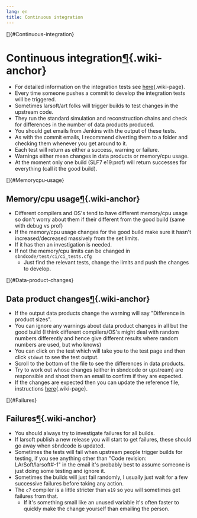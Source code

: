 ```yaml
---
lang: en
title: Continuous integration
---
```


[]{#Continuous-integration}

Continuous integration[¶](#Continuous-integration){.wiki-anchor}
================================================================

-   For detailed information on the integration tests see
    [here](Integration_test_guide.html){.wiki-page}.
-   Every time someone pushes a commit to develop the integration tests
    will be triggered.
-   Sometimes larsoft/art folks will trigger builds to test changes in
    the upstream code.
-   They run the standard simulation and reconstruction chains and check
    for differences in the number of data products produced.
-   You should get emails from Jenkins with the output of these tests.
-   As with the commit emails, I recommend diverting them to a folder
    and checking them whenever you get around to it.
-   Each test will return as either a success, warning or failure.
-   Warnings either mean changes in data products or memory/cpu usage.
-   At the moment only one build (SLF7 e19:prof) will return successes
    for everything (call it the good build).

[]{#Memorycpu-usage}

Memory/cpu usage[¶](#Memorycpu-usage){.wiki-anchor}
---------------------------------------------------

-   Different compilers and OS\'s tend to have different memory/cpu
    usage so don\'t worry about them if their different from the good
    build (same with debug vs prof)
-   If the memory/cpu usage changes for the good build make sure it
    hasn\'t increased/decreased massively from the set limits.
-   If it has then an investigation is needed.
-   If not the memory/cpu limits can be changed in
    `sbndcode/test/ci/ci_tests.cfg`
    -   Just find the relevant tests, change the limits and push the
        changes to develop.

[]{#Data-product-changes}

Data product changes[¶](#Data-product-changes){.wiki-anchor}
------------------------------------------------------------

-   If the output data products change the warning will say \"Difference
    in product sizes\".
-   You can ignore any warnings about data product changes in all but
    the good build (I think different compilers/OS\'s might deal with
    random numbers differently and hence give different results where
    random numbers are used, but who knows)
-   You can click on the test which will take you to the test page and
    then click `stdout` to see the test output.
-   Scroll to the bottom of the file to see the differences in data
    products.
-   Try to work out whose changes (either in sbndcode or upstream) are
    responsible and shoot them an email to confirm if they are expected.
-   If the changes are expected then you can update the reference file,
    instructions [here](Integration_test_guide.html){.wiki-page}.

[]{#Failures}

Failures[¶](#Failures){.wiki-anchor}
------------------------------------

-   You should always try to investigate failures for all builds.
-   If larsoft publish a new release you will start to get failures,
    these should go away when sbndcode is updated.
-   Sometimes the tests will fail when upstream people trigger builds
    for testing, if you see anything other than \"Code revision:
    LArSoft/larsoft\#-1\" in the email it\'s probably best to assume
    someone is just doing some testing and ignore it.
-   Sometimes the builds will just fail randomly, I usually just wait
    for a few successive failures before taking any action.
-   The `c7` compiler is a little stricter than `e19` so you will
    sometimes get failures from that.
    -   If it\'s something small like an unused variable it\'s often
        faster to quickly make the change yourself than emailing the
        person.

